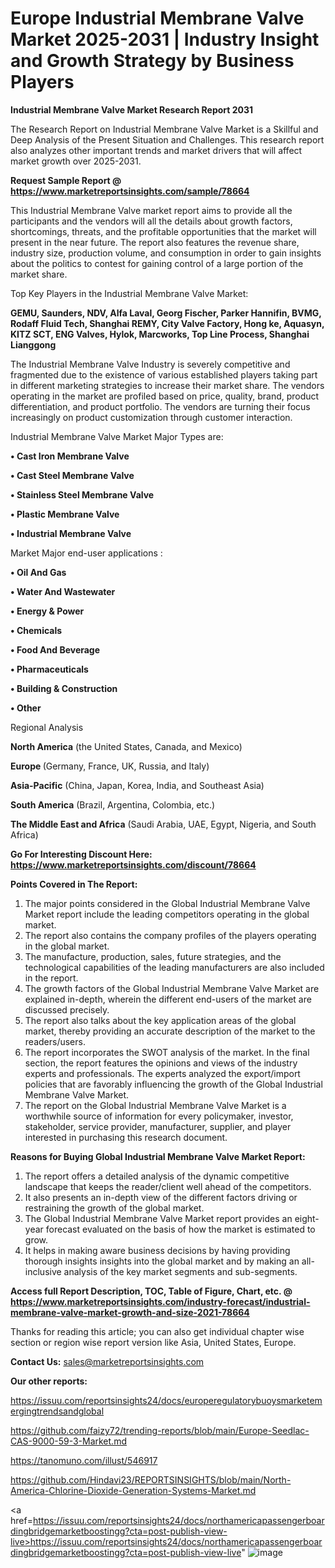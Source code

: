 # Europe Industrial Membrane Valve Market 2025-2031 | Industry Insight and Growth Strategy by Business Players

<strong>Industrial Membrane Valve Market Research Report 2031</strong>

The Research Report on Industrial Membrane Valve Market is a Skillful and Deep Analysis of the Present Situation and Challenges. This research report also analyzes other important trends and market drivers that will affect market growth over 2025-2031.

<strong>Request Sample Report @ <a href=https://www.marketreportsinsights.com/sample/78664>https://www.marketreportsinsights.com/sample/78664</a></strong>

This Industrial Membrane Valve market report aims to provide all the participants and the vendors will all the details about growth factors, shortcomings, threats, and the profitable opportunities that the market will present in the near future. The report also features the revenue share, industry size, production volume, and consumption in order to gain insights about the politics to contest for gaining control of a large portion of the market share.

Top Key Players in the Industrial Membrane Valve Market:

<strong>GEMU, Saunders, NDV, Alfa Laval, Georg Fischer, Parker Hannifin, BVMG, Rodaff Fluid Tech, Shanghai REMY, City Valve Factory, Hong ke, Aquasyn, KITZ SCT, ENG Valves, Hylok, Marcworks, Top Line Process, Shanghai Lianggong</strong>

The Industrial Membrane Valve Industry is severely competitive and fragmented due to the existence of various established players taking part in different marketing strategies to increase their market share. The vendors operating in the market are profiled based on price, quality, brand, product differentiation, and product portfolio. The vendors are turning their focus increasingly on product customization through customer interaction.

Industrial Membrane Valve Market Major Types are:

<strong>• Cast Iron Membrane Valve

• Cast Steel Membrane Valve

• Stainless Steel Membrane Valve

• Plastic Membrane Valve

• Industrial Membrane Valve</strong>

Market Major end-user applications :

<strong>• Oil And Gas

• Water And Wastewater

• Energy & Power

• Chemicals

• Food And Beverage

• Pharmaceuticals

• Building & Construction

• Other</strong>

Regional Analysis

</u><strong><b>North America</b></strong> (the United States, Canada, and Mexico)

<strong><b>Europe </b></strong>(Germany, France, UK, Russia, and Italy)

<strong><b>Asia-Pacific</b></strong> (China, Japan, Korea, India, and Southeast Asia)

<strong><b>South America</b></strong> (Brazil, Argentina, Colombia, etc.)

<strong><b>The Middle East and Africa</b></strong> (Saudi Arabia, UAE, Egypt, Nigeria, and South Africa)

<strong>Go For Interesting Discount Here: <a href=https://www.marketreportsinsights.com/discount/78664>https://www.marketreportsinsights.com/discount/78664</a></strong>

<strong>Points Covered in The Report:</strong>
<ol>
  <li>The major points considered in the Global Industrial Membrane Valve Market report include the leading competitors operating in the global market.</li>
  <li>The report also contains the company profiles of the players operating in the global market.</li>
  <li>The manufacture, production, sales, future strategies, and the technological capabilities of the leading manufacturers are also included in the report.</li>
  <li>The growth factors of the Global Industrial Membrane Valve Market are explained in-depth, wherein the different end-users of the market are discussed precisely.</li>
  <li>The report also talks about the key application areas of the global market, thereby providing an accurate description of the market to the readers/users.</li>
  <li>The report incorporates the SWOT analysis of the market. In the final section, the report features the opinions and views of the industry experts and professionals. The experts analyzed the export/import policies that are favorably influencing the growth of the Global Industrial Membrane Valve Market.</li>
  <li>The report on the Global Industrial Membrane Valve Market is a worthwhile source of information for every policymaker, investor, stakeholder, service provider, manufacturer, supplier, and player interested in purchasing this research document.</li>
</ol>
<strong>Reasons for Buying Global Industrial Membrane Valve Market Report:</strong>

<ol>
  <li>The report offers a detailed analysis of the dynamic competitive landscape that keeps the reader/client well ahead of the competitors.</li>
  <li>It also presents an in-depth view of the different factors driving or restraining the growth of the global market.</li>
  <li>The Global Industrial Membrane Valve Market report provides an eight-year forecast evaluated on the basis of how the market is estimated to grow.</li>
  <li>It helps in making aware business decisions by having providing thorough insights insights into the global market and by making an all-inclusive analysis of the key market segments and sub-segments.</li>
</ol>
<strong>Access full Report Description, TOC, Table of Figure, Chart, etc. @ <a href=https://www.marketreportsinsights.com/industry-forecast/industrial-membrane-valve-market-growth-and-size-2021-78664>https://www.marketreportsinsights.com/industry-forecast/industrial-membrane-valve-market-growth-and-size-2021-78664</a></strong>


Thanks for reading this article; you can also get individual chapter wise section or region wise report version like Asia, United States, Europe.

<strong>Contact Us:</strong>
sales@marketreportsinsights.com

<strong>Our other reports:</strong>

<a href=https://issuu.com/reportsinsights24/docs/europeregulatorybuoysmarketemergingtrendsandglobal>https://issuu.com/reportsinsights24/docs/europeregulatorybuoysmarketemergingtrendsandglobal</a>

<a href=https://github.com/faizy72/trending-reports/blob/main/Europe-Seedlac-CAS-9000-59-3-Market.md>https://github.com/faizy72/trending-reports/blob/main/Europe-Seedlac-CAS-9000-59-3-Market.md</a>

<a href=https://tanomuno.com/illust/546917>https://tanomuno.com/illust/546917</a>

<a href=https://github.com/Hindavi23/REPORTSINSIGHTS/blob/main/North-America-Chlorine-Dioxide-Generation-Systems-Market.md>https://github.com/Hindavi23/REPORTSINSIGHTS/blob/main/North-America-Chlorine-Dioxide-Generation-Systems-Market.md</a>

<a href=https://issuu.com/reportsinsights24/docs/northamericapassengerboardingbridgemarketboostingg?cta=post-publish-view-live>https://issuu.com/reportsinsights24/docs/northamericapassengerboardingbridgemarketboostingg?cta=post-publish-view-live</a>"
![image](https://github.com/user-attachments/assets/12889ef1-2338-4767-ba42-9794845879c3)
